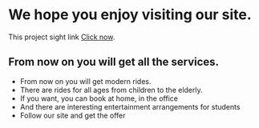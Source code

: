 # We hope you enjoy visiting our site.

This project sight link [Click now](https://goofy-sammet-18b1eb.netlify.app/).

## From now on you will get all the services.

- From now on you will get modern rides.
- There are rides for all ages from children to the elderly.
- If you want, you can book at home, in the office
- And there are interesting entertainment arrangements for students
- Follow our site and get the offer


